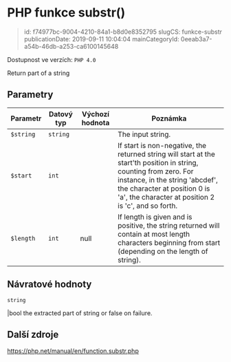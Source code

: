 PHP funkce substr()
================================

> id: f74977bc-9004-4210-84a1-b8d0e8352795
> slugCS: funkce-substr
> publicationDate: 2019-09-11 10:04:04
> mainCategoryId: 0eeab3a7-a54b-46db-a253-ca6100145648

Dostupnost ve verzích: `PHP 4.0`

Return part of a string


Parametry
--------------

| Parametr | Datový typ | Výchozí hodnota | Poznámka |
|-----|-----|-----|-----|
| `$string` | `string` |  | The input string. |
| `$start` | `int` |  | If start is non-negative, the returned string will start at the start'th position in string, counting from zero. For instance, in the string 'abcdef', the character at position 0 is 'a', the character at position 2 is 'c', and so forth. |
| `$length` | `int` | null | If length is given and is positive, the string returned will contain at most length characters beginning from start (depending on the length of string). |


Návratové hodnoty
----------------

`string`

|bool the extracted part of string or false on failure.

Další zdroje
------------

https://php.net/manual/en/function.substr.php
